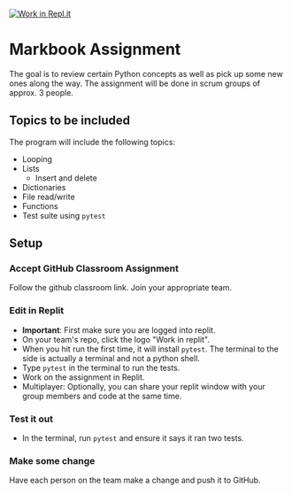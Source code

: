 [![Work in Repl.it](https://classroom.github.com/assets/work-in-replit-14baed9a392b3a25080506f3b7b6d57f295ec2978f6f33ec97e36a161684cbe9.svg)](https://classroom.github.com/online_ide?assignment_repo_id=291332&assignment_repo_type=GroupAssignmentRepo)
# Markbook Assignment
The goal is to review certain Python concepts as well as pick up some new ones along the way. The assignment will be done in scrum groups of approx. 3 people.

## Topics to be included
The program will include the following topics:
- Looping
- Lists
  - Insert and delete
- Dictionaries
- File read/write
- Functions
- Test suite using `pytest`


## Setup
### Accept GitHub Classroom Assignment
Follow the github classroom link. Join your appropriate team.

### Edit in Replit
- **Important**: First make sure you are logged into replit.
- On your team's repo, click the logo "Work in replit".
- When you hit run the first time, it will install `pytest`. The terminal to the side is actually a terminal and not a python shell.
- Type `pytest` in the terminal to run the tests.
- Work on the assignment in Replit.
- Multiplayer: Optionally, you can share your replit window with your group members and code at the same time.

### Test it out
- In the terminal, run `pytest` and ensure it says it ran two tests.

### Make some change
Have each person on the team make a change and push it to GitHub.
